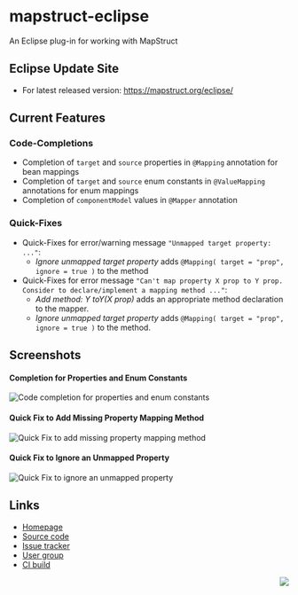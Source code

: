 # mapstruct-eclipse
An Eclipse plug-in for working with MapStruct

## Eclipse Update Site

* For latest released version: https://mapstruct.org/eclipse/


## Current Features

### Code-Completions

* Completion of `target` and `source` properties in `@Mapping` annotation for bean mappings
* Completion of `target` and `source` enum constants in `@ValueMapping` annotations for enum mappings
* Completion of `componentModel` values in `@Mapper` annotation

### Quick-Fixes

* Quick-Fixes for error/warning message `"Unmapped target property: ..."`:
  * _Ignore unmapped target property_ adds `@Mapping( target = "prop", ignore = true )` to the method
* Quick-Fixes for error message `"Can't map property X prop to Y prop. Consider to declare/implement a mapping method ..."`:
  * _Add method: Y toY(X prop)_ adds an appropriate method declaration to the mapper.
  * _Ignore unmapped target property_ adds `@Mapping( target = "prop", ignore = true )` to the method.

## Screenshots

#### Completion for Properties and Enum Constants

  ![Code completion for properties and enum constants](https://raw.githubusercontent.com/mapstruct/mapstruct-eclipse/master/still-completion-1.png)

#### Quick Fix to Add Missing Property Mapping Method

  ![Quick Fix to add missing property mapping method](https://raw.githubusercontent.com/mapstruct/mapstruct-eclipse/master/still-quickfix-1.png)

#### Quick Fix to Ignore an Unmapped Property

  ![Quick Fix to ignore an unmapped property](https://raw.githubusercontent.com/mapstruct/mapstruct-eclipse/master/still-quickfix-2.png)

## Links

* [Homepage](http://mapstruct.org)
* [Source code](https://github.com/mapstruct/mapstruct-eclipse/)
* [Issue tracker](https://github.com/mapstruct/mapstruct-eclipse/issues)
* [User group](https://groups.google.com/forum/?hl=en#!forum/mapstruct-users)
* [CI build](https://mapstruct.ci.cloudbees.com/)

<div style="float: right">
    <a href="https://mapstruct.ci.cloudbees.com/"><img src="http://www.cloudbees.com/sites/default/files/Button-Built-on-CB-1.png"/></a>
</div>

